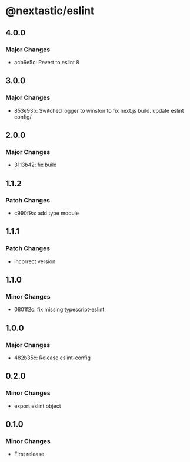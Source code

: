 # @nextastic/eslint

## 4.0.0

### Major Changes

- acb6e5c: Revert to eslint 8

## 3.0.0

### Major Changes

- 853e93b: Switched logger to winston to fix next.js build. update eslint config/

## 2.0.0

### Major Changes

- 3113b42: fix build

## 1.1.2

### Patch Changes

- c990f9a: add type module

## 1.1.1

### Patch Changes

- incorrect version

## 1.1.0

### Minor Changes

- 0801f2c: fix missing typescript-eslint

## 1.0.0

### Major Changes

- 482b35c: Release eslint-config

## 0.2.0

### Minor Changes

- export eslint object

## 0.1.0

### Minor Changes

- First release
